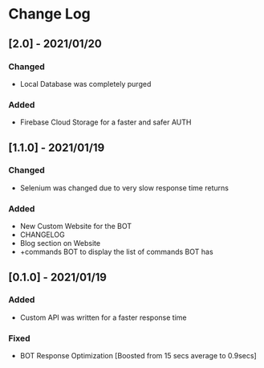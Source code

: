   
# Change Log
 
 ## [2.0] - 2021/01/20
 ### Changed
 - Local Database was completely purged

### Added
- Firebase Cloud Storage for a faster and safer AUTH


 
## [1.1.0] - 2021/01/19
 
### Changed
- Selenium was changed due to very slow response time returns

### Added
- New Custom Website for the BOT
- CHANGELOG
- Blog section on Website
- +commands BOT to display the list of commands BOT has

 
 
## [0.1.0] - 2021/01/19
 
### Added
- Custom API was written for a faster response time
 
### Fixed
- BOT Response Optimization [Boosted from 15 secs average to 0.9secs]
